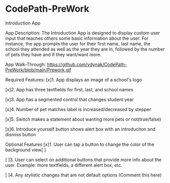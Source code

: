 # CodePath-PreWork
Introduction App

App Description:
The Introduction App is designed to display custom user input that teaches others some basic information about the user. For instance, the app prompts the user for their first name, last name, the school they attended as well as the year they are in, followed by the number of pets they have and if they want/want more.

App Walk-Through:
https://github.com/vdynak/CodePath-PreWork/blob/main/Prework.gif

Required Features:
[x]1. App displays an image of a school's logo

[x]2. App has three textfields for first, last, and school names

[x]3. App has a segmented control that changes student year

[x]4. Number of pet matches label is increased/decreased by stepper

[x]5. Switch makes a statement about wanting more pets or not(true/false)

[x]6. Introduce yourself button shows alert box with an introduciton and dismiss button


Optional Features
[x]1. User can tap a button to change the color of the background view[ ]

[ ]3. User can select on additional buttons that provide more info about the user. Example: more textfields, a different alert box, etc.

[ ]4. Any stylistic changes that are not default options (Comment this here)
